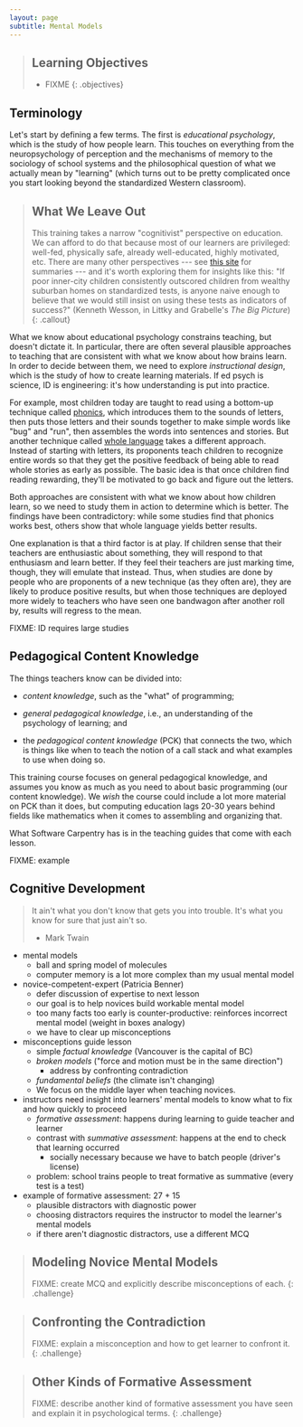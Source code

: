 ```yaml
---
layout: page
subtitle: Mental Models
---
```

> ## Learning Objectives
>
> * FIXME
{: .objectives}

## Terminology

Let's start by defining a few terms.
The first is *educational psychology*,
which is the study of how people learn.
This touches on everything from the neuropsychology of perception and the mechanisms of memory
to the sociology of school systems
and the philosophical question of what we actually mean by "learning"
(which turns out to be pretty complicated once you start looking beyond
the standardized Western classroom).

> ## What We Leave Out
>
> This training takes a narrow "cognitivist" perspective on education.
> We can afford to do that because most of our learners are privileged:
> well-fed, physically safe, already well-educated, highly motivated, etc.
> There are many other perspectives ---
> see [this site](http://www.learning-theories.com/) for summaries ---
> and it's worth exploring them for insights like this:
> "If poor inner-city children consistently outscored children
> from wealthy suburban homes on standardized tests,
> is anyone naive enough to believe that we would still insist on using these tests
> as indicators of success?"
> (Kenneth Wesson, in Littky and Grabelle's *The Big Picture*)
{: .callout}

What we know about educational psychology constrains teaching,
but doesn't dictate it.
In particular,
there are often several plausible approaches to teaching
that are consistent with what we know about how brains learn.
In order to decide between them,
we need to explore *instructional design*,
which is the study of how to create learning materials.
If ed psych is science,
ID is engineering:
it's how understanding is put into practice.

For example,
most children today are taught to read using a bottom-up technique called
[phonics](http://en.wikipedia.org/wiki/Phonics),
which introduces them to the sounds of letters,
then puts those letters and their sounds together to make simple words like "bug" and "run",
then assembles the words into sentences and stories.
But another technique called [whole language](http://en.wikipedia.org/wiki/Whole_language)
takes a different approach.
Instead of starting with letters,
its proponents teach children to recognize entire words
so that they get the positive feedback of being able to read whole stories as early as possible.
The basic idea is that once children find reading rewarding,
they'll be motivated to go back and figure out the letters.

Both approaches are consistent with what we know about how children learn,
so we need to study them in action to determine which is better.
The findings have been contradictory:
while some studies find that phonics works best,
others show that whole language yields better results.

One explanation is that a third factor is at play.
If children sense that their teachers are enthusiastic about something,
they will respond to that enthusiasm and learn better.
If they feel their teachers are just marking time,
though,
they will emulate that instead.
Thus,
when studies are done by people who are proponents of a new technique
(as they often are),
they are likely to produce positive results,
but when those techniques are deployed more widely
to teachers who have seen one bandwagon after another roll by,
results will regress to the mean.

FIXME: ID requires large studies

## Pedagogical Content Knowledge

The things teachers know can be divided into:

*   *content knowledge*, such as the "what" of programming;

*   *general pedagogical knowledge*, i.e., an understanding of the
    psychology of learning; and

*   the *pedagogical content knowledge* (PCK) that connects the two,
    which is things like when to teach the notion of a call stack
    and what examples to use when doing so.

This training course focuses on general pedagogical knowledge,
and assumes you know as much as you need to about basic programming (our content knowledge).
We *wish* the course could include a lot more material on PCK than it does,
but computing education lags 20-30 years behind fields like mathematics
when it comes to assembling and organizing that.

What Software Carpentry has is in the teaching guides that come with each lesson.

FIXME: example

## Cognitive Development

> It ain't what you don't know that gets you into trouble.
> It's what you know for sure that just ain't so.  
> - Mark Twain

*   mental models
    *   ball and spring model of molecules
    *   computer memory is a lot more complex than my usual mental model
*   novice-competent-expert (Patricia Benner)
    *   defer discussion of expertise to next lesson
    *   our goal is to help novices build workable mental model
    *   too many facts too early is counter-productive: reinforces incorrect mental model (weight in boxes analogy)
    *   we have to clear up misconceptions
*   misconceptions guide lesson
    *   simple *factual knowledge* (Vancouver is the capital of BC)
    *   *broken models* ("force and motion must be in the same direction")
        *   address by confronting contradiction
    *   *fundamental beliefs* (the climate isn't changing)
    *   We focus on the middle layer when teaching novices.
*   instructors need insight into learners' mental models to know what to fix and how quickly to proceed
    *   *formative assessment*: happens during learning to guide teacher and learner
    *   contrast with *summative assessment*: happens at the end to check that learning occurred
        *   socially necessary because we have to batch people (driver's license)
    *   problem: school trains people to treat formative as summative (every test is a test)
*   example of formative assessment: 27 + 15
    *   plausible distractors with diagnostic power
    *   choosing distractors requires the instructor to model the learner's mental models
    *   if there aren't diagnostic distractors, use a different MCQ

> ## Modeling Novice Mental Models
>
> FIXME: create MCQ and explicitly describe misconceptions of each.
{: .challenge}

> ## Confronting the Contradiction
>
> FIXME: explain a misconception and how to get learner to confront it.
{: .challenge}

> ## Other Kinds of Formative Assessment
>
> FIXME: describe another kind of formative assessment you have seen and explain it in psychological terms.
{: .challenge}

